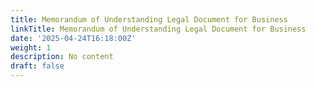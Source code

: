 ```yaml
---
title: Memorandum of Understanding Legal Document for Business
linkTitle: Memorandum of Understanding Legal Document for Business
date: '2025-04-24T16:18:00Z'
weight: 1
description: No content
draft: false
---
```



